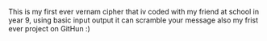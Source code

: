 This is my first ever vernam cipher that iv coded with my friend at school in year 9,
using basic input output it can scramble your message 
also my frist ever project on GitHun :)
